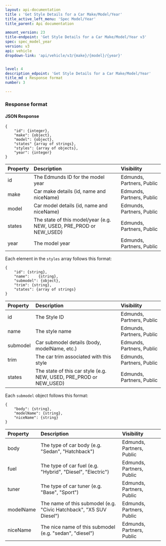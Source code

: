```yaml
---
layout: api-documentation
title : 'Get Style Details for a Car Make/Model/Year'
title_active_left_menu: 'Spec Model/Year'
title_parent: Api documentation

amount_version: 23
title-endpoint: 'Get Style Details for a Car Make/Model/Year v3'
spec: spec_model_year
version: v3
api: vehicle
dropdown-link: 'api/vehicle/v3/{make}/{model}/{year}'


level: 4
description_edpoint: 'Get Style Details for a Car Make/Model/Year'
title_md : Response format
number: 3

---
```


### Response format

#### JSON Response

    {
        "id": {integer},
        "make": {object},
        "model": {object},
        "states" {array of strings},
        "styles": {array of objects},
        "year": {integer}
    }
    
| Property      | Description                                                           | Visibility             |
|:--------------|:----------------------------------------------------------------------|:------------------------- |
| id            | The Edmunds ID for the model year                                     | Edmunds, Partners, Public |
| make          | Car make details (id, name and niceName)                              | Edmunds, Partners, Public |
| model         | Car model details (id, name and niceName)                             | Edmunds, Partners, Public |
| states        | The state of this model/year (e.g. NEW, USED, PRE_PROD or NEW_USED)   | Edmunds, Partners, Public |
| year          | The model year                                                        | Edmunds, Partners, Public |
    
Each element in the <code>styles</code> array follows this format:

    {
        "id": {string},
        "name":    {string},
        "submodel": {object},
        "trim": {string},
        "states": {array of strings}
    }

| Property      | Description                                                        | Visibility                |
|:--------------|:-------------------------------------------------------------------|:------------------------- |
| id            | The Style ID                                                       | Edmunds, Partners, Public |
| name          | The style name                                                     | Edmunds, Partners, Public |
| submodel      | Car submodel details (body, modelName, etc.)                       | Edmunds, Partners, Public |
| trim          | The car trim associated with this style                            | Edmunds, Partners, Public |
| states        | The state of this car style (e.g. NEW, USED, PRE_PROD or NEW_USED) | Edmunds, Partners, Public |

Each <code>submodel</code> object follows this format:

    {
        "body": {string},
        "modelName": {string},
        "niceName": {string}
    }

| Property      | Description                                                         | Visibility                 |
|:--------------|:--------------------------------------------------------------------|:-------------------------- |
| body          | The type of car body (e.g. "Sedan", "Hatchback")                    | Edmunds, Partners, Public  |
| fuel          | The type of car fuel (e.g. "Hybrid", "Diesel", "Electric")          | Edmunds, Partners, Public  |
| tuner         | The type of car tuner (e.g. "Base", "Sport")                        | Edmunds, Partners, Public  |
| modelName     | The name of this submodel (e.g. "Civic Hatchback", "X5 SUV Diesel") | Edmunds, Partners, Public  |
| niceName      | The nice name of this submodel (e.g. "sedan", "diesel")             | Edmunds, Partners, Public  |
